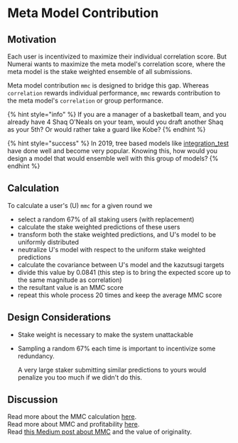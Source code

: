 # Meta Model Contribution

## Motivation

Each user is incentivized to maximize their individual correlation score. But Numerai wants to maximize the meta model's correlation score, where the meta model is the stake weighted ensemble of all submissions.

Meta model contribution `mmc` is designed to bridge this gap. Whereas `correlation` rewards individual performance, `mmc` rewards contribution to the meta model's `correlation` or group performance.

{% hint style="info" %}
If you are a manager of a basketball team, and you already have 4 Shaq O'Neals on your team, would you draft another Shaq as your 5th? Or would rather take a guard like Kobe?
{% endhint %}

{% hint style="success" %}
In 2019, tree based models like [integration\_test](https://numer.ai/integration_test) have done well and become very popular. Knowing this, how would you design a model that would ensemble well with this group of models?
{% endhint %}

## Calculation

To calculate a user's \(U\) `mmc` for a given round we

* select a random 67% of all staking users \(with replacement\)
* calculate the stake weighted predictions of these users
* transform both the stake weighted predictions, and U's model to be uniformly distributed
* neutralize U's model with respect to the uniform stake weighted predictions
* calculate the covariance between U's model and the kazutsugi targets
* divide this value by 0.0841 \(this step is to bring the expected score up to the same magnitude as correlation\)
* the resultant value is an MMC score 
* repeat this whole process 20 times and keep the average MMC score

## Design Considerations

* Stake weight is necessary to make the system unattackable
* Sampling a random 67% each time is important to incentivize some redundancy.

  A very large staker submitting similar predictions to yours would penalize you too much if we didn't do this.

## Discussion

Read more about the MMC calculation [here](https://forum.numer.ai/t/mmc2-announcement/93).  
Read more about MMC and profitability [here](https://forum.numer.ai/t/mmc-staking-change-corr-mmc/698).  
Read [this Medium post about MMC](https://medium.com/numerai/a-new-data-science-competition-where-being-different-pays-251c2aecc40a) and the value of originality.


